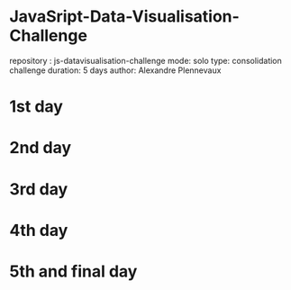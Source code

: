 # JavaSript-Data-Visualisation-Challenge

repository : js-datavisualisation-challenge
mode: solo
type: consolidation challenge
duration: 5 days
author: Alexandre Plennevaux

# 1st day 

# 2nd day 

# 3rd day

# 4th day

# 5th and final day
